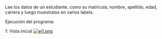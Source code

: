 Lee los datos de un estudiante, como su matrícula, nombre, apellido, edad, carrera y luego muestralos en varios labels.

Ejecución del programa:

1: Vista inicial
[![ej1.png](https://i.postimg.cc/fLjxZsNJ/ej1.png)](https://postimg.cc/N9Fy7WLc)
